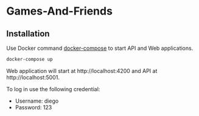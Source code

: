 # Games-And-Friends
## Installation

Use Docker command [docker-compose](https://docs.docker.com/compose/compose-file/) to start API and Web applications.

```bash
docker-compose up
```

Web application will start at http://localhost:4200 and API at http://localhost:5001.

To log in use the following credential:
  - Username: diego
  - Password: 123
